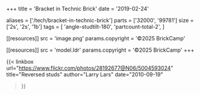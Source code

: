 +++
title = 'Bracket in Technic Brick'
date  = '2019-02-24'

aliases = ['/tech/bracket-in-technic-brick']
parts = ['32000', '99781']
size  = ['2s', '2s', '1b']
tags  = [
  'angle-studtilt-180',
  'partcount-total-2',
]

[[resources]]
src              = 'image.png'
params.copyright = '©2025 BrickCamp'

[[resources]]
src              = 'model.ldr'
params.copyright = '©2025 BrickCamp'
+++

{{< linkbox
    url="https://www.flickr.com/photos/28192677@N06/5004593024"
    title="Reversed studs"
    author="Larry Lars"
    date="2010-09-19"
>}}
